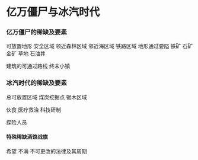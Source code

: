 # 亿万僵尸与冰汽时代
### 亿万僵尸的稀缺及要素
可放置地形
安全区域
领近森林区域
邻近海区域
铁路区域
地形通过要隘
铁矿
石矿
金矿
草地
石油井

建筑的可通过路线
终末小镇

### 冰汽时代的稀缺及要素
总可放置区域
煤炭挖掘点
锯木区域

伙食
医疗救治
科技研制

探险人员

#### 特殊稀缺酒馆战旗
希望
不满
不可更改的法律及其周期

